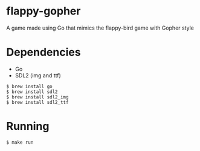 # flappy-gopher
A game made using Go that mimics the flappy-bird game with Gopher style

# Dependencies
- Go
- SDL2 (img and ttf)
```
$ brew install go
$ brew install sdl2
$ brew install sdl2_img
$ brew install sdl2_ttf
```

# Running
```
$ make run
```